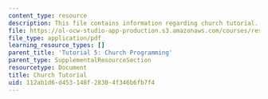 ```yaml
---
content_type: resource
description: This file contains information regarding church tutorial.
file: https://ol-ocw-studio-app-production.s3.amazonaws.com/courses/res-9-003-brains-minds-and-machines-summer-course-summer-2015/112ab1d6d453148f28304f346b6fb7f4_MITRES_9_003SUM15_tut5.pdf
file_type: application/pdf
learning_resource_types: []
parent_title: 'Tutorial 5: Church Programming'
parent_type: SupplementalResourceSection
resourcetype: Document
title: Church Tutorial
uid: 112ab1d6-d453-148f-2830-4f346b6fb7f4
---
```

